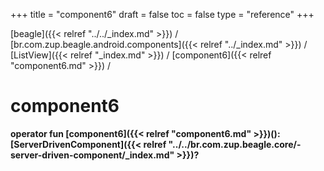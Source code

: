 +++
title = "component6"
draft = false
toc = false
type = "reference"
+++

[beagle]({{< relref "../../_index.md" >}}) / [br.com.zup.beagle.android.components]({{< relref "../_index.md" >}}) / [ListView]({{< relref "_index.md" >}}) / [component6]({{< relref "component6.md" >}}) / 



# component6  
  
<b><b>operator fun [component6]({{< relref "component6.md" >}})(): [ServerDrivenComponent]({{< relref "../../br.com.zup.beagle.core/-server-driven-component/_index.md" >}})?</b></b>  



